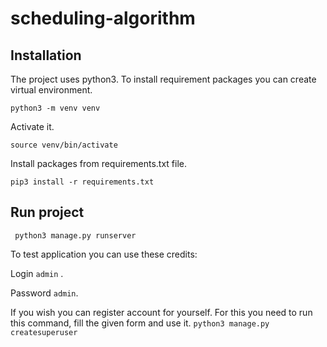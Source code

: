 # scheduling-algorithm


## Installation

The project uses python3. 
To install requirement packages you can create virtual environment.

```python3 -m venv venv ```

Activate it.

```source venv/bin/activate```

Install packages from requirements.txt file.

``` pip3 install -r requirements.txt ```

## Run project

``` python3 manage.py runserver```

To test application you can use these credits: 

Login ```admin``` .

Password  ```admin```.

If you wish you can register account for yourself. For this you need to run this command, fill the given form and use it.
``` python3 manage.py createsuperuser ```
